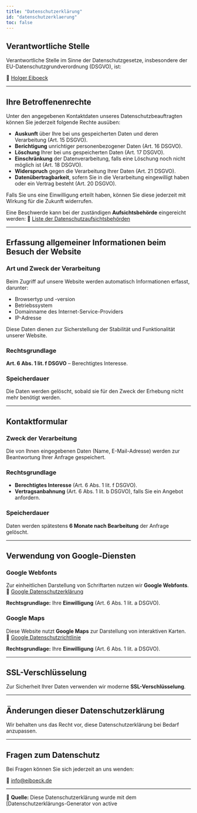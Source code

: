 ```yaml
---
title: "Datenschutzerklärung"
id: "datenschutzerklaerung"
toc: false
---
```


## Verantwortliche Stelle

Verantwortliche Stelle im Sinne der Datenschutzgesetze, insbesondere der EU-Datenschutzgrundverordnung (DSGVO), ist:

📧 [Holger Eiboeck](mailto:info@eiboeck.de)

---

## Ihre Betroffenenrechte

Unter den angegebenen Kontaktdaten unseres Datenschutzbeauftragten können Sie jederzeit folgende Rechte ausüben:

- **Auskunft** über Ihre bei uns gespeicherten Daten und deren Verarbeitung (Art. 15 DSGVO).
- **Berichtigung** unrichtiger personenbezogener Daten (Art. 16 DSGVO).
- **Löschung** Ihrer bei uns gespeicherten Daten (Art. 17 DSGVO).
- **Einschränkung** der Datenverarbeitung, falls eine Löschung noch nicht möglich ist (Art. 18 DSGVO).
- **Widerspruch** gegen die Verarbeitung Ihrer Daten (Art. 21 DSGVO).
- **Datenübertragbarkeit**, sofern Sie in die Verarbeitung eingewilligt haben oder ein Vertrag besteht (Art. 20 DSGVO).

Falls Sie uns eine Einwilligung erteilt haben, können Sie diese jederzeit mit Wirkung für die Zukunft widerrufen.

Eine Beschwerde kann bei der zuständigen **Aufsichtsbehörde** eingereicht werden:
🔗 [Liste der Datenschutzaufsichtsbehörden](https://www.bfdi.bund.de/DE/Infothek/Anschriften_Links/anschriften_links-node.html)

---

## Erfassung allgemeiner Informationen beim Besuch der Website

### Art und Zweck der Verarbeitung
Beim Zugriff auf unsere Website werden automatisch Informationen erfasst, darunter:

- Browsertyp und -version
- Betriebssystem
- Domainname des Internet-Service-Providers
- IP-Adresse

Diese Daten dienen zur Sicherstellung der Stabilität und Funktionalität unserer Website.

### Rechtsgrundlage
**Art. 6 Abs. 1 lit. f DSGVO** – Berechtigtes Interesse.

### Speicherdauer
Die Daten werden gelöscht, sobald sie für den Zweck der Erhebung nicht mehr benötigt werden.

---

## Kontaktformular

### Zweck der Verarbeitung
Die von Ihnen eingegebenen Daten (Name, E-Mail-Adresse) werden zur Beantwortung Ihrer Anfrage gespeichert.

### Rechtsgrundlage
- **Berechtigtes Interesse** (Art. 6 Abs. 1 lit. f DSGVO).
- **Vertragsanbahnung** (Art. 6 Abs. 1 lit. b DSGVO), falls Sie ein Angebot anfordern.

### Speicherdauer
Daten werden spätestens **6 Monate nach Bearbeitung** der Anfrage gelöscht.

---

## Verwendung von Google-Diensten

### Google Webfonts
Zur einheitlichen Darstellung von Schriftarten nutzen wir **Google Webfonts**.  
🔗 [Google Datenschutzerklärung](https://www.google.com/policies/privacy/)

**Rechtsgrundlage:** Ihre **Einwilligung** (Art. 6 Abs. 1 lit. a DSGVO).

### Google Maps
Diese Website nutzt **Google Maps** zur Darstellung von interaktiven Karten.  
🔗 [Google Datenschutzrichtlinie](https://www.google.com/privacypolicy.html)

**Rechtsgrundlage:** Ihre **Einwilligung** (Art. 6 Abs. 1 lit. a DSGVO).

---

## SSL-Verschlüsselung
Zur Sicherheit Ihrer Daten verwenden wir moderne **SSL-Verschlüsselung**.

---

## Änderungen dieser Datenschutzerklärung
Wir behalten uns das Recht vor, diese Datenschutzerklärung bei Bedarf anzupassen.

---

## Fragen zum Datenschutz
Bei Fragen können Sie sich jederzeit an uns wenden:

📧 [info@eiboeck.de](mailto:info@eiboeck.de)

---

📄 **Quelle:** Diese Datenschutzerklärung wurde mit dem [Datenschutzerklärungs-Generator von active
